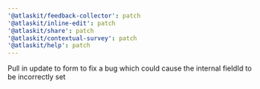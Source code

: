 ```yaml
---
'@atlaskit/feedback-collector': patch
'@atlaskit/inline-edit': patch
'@atlaskit/share': patch
'@atlaskit/contextual-survey': patch
'@atlaskit/help': patch
---
```


Pull in update to form to fix a bug which could cause the internal fieldId to be incorrectly set

